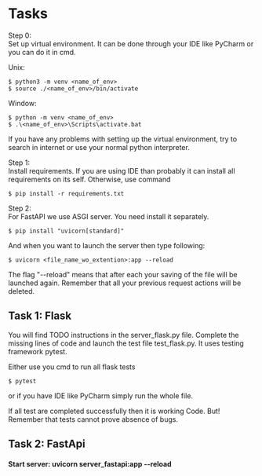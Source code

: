 # Tasks

Step 0:  
Set up virtual environment. It can be done through your IDE like
PyCharm or you can do it in cmd.

Unix:   

    $ python3 -m venv <name_of_env>
    $ source ./<name_of_env>/bin/activate

Window:

    $ python -m venv <name_of_env>
    $ .\<name_of_env>\Scripts\activate.bat

If you have any problems with setting up the virtual environment,
try to search in internet or use your normal python interpreter.

Step 1:  
Install requirements. If you are using IDE than probably it can
install all requirements on its self. Otherwise, use command

    $ pip install -r requirements.txt

Step 2:   
For FastAPI we use ASGI server. You need install it separately.

    $ pip install "uvicorn[standard]"

And when you want to launch the server then type following:

    $ uvicorn <file_name_wo_extention>:app --reload

The flag "--reload" means that after each your saving of the file 
will be launched again. Remember that all your previous request 
actions will be deleted.

## Task 1: Flask

You will find TODO instructions in the server_flask.py
file. Complete the missing lines of code and launch the 
test file test_flask.py. It uses testing framework pytest.

Either use you cmd to run all flask tests

    $ pytest

or if you have IDE like PyCharm simply run the whole file.

If all test are completed successfully then it is working 
Code. But! Remember that tests cannot prove absence of bugs.


## Task 2: FastApi

#### Start server: uvicorn server_fastapi:app --reload
